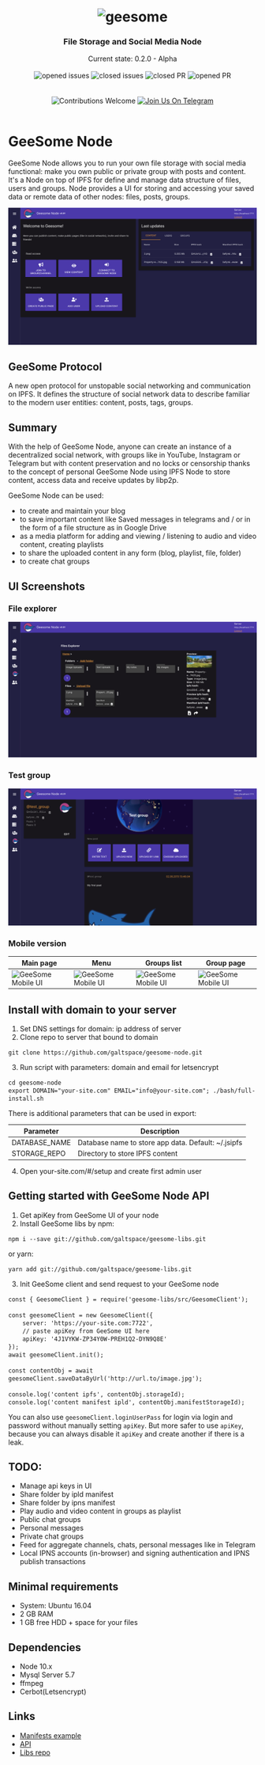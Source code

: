 <h1 align="center">
  <img src="https://github.com/galtspace/geesome-node/raw/master/frontend/assets/logos-long.png"
  alt="geesome" width="470"></a>
</h1>

<h3 align="center">File Storage and Social Media Node</h3>
<div align="center">
  Current state: 0.2.0 - Alpha
</div>

<br />

<div align="center">
<img src="https://img.shields.io/github/issues-raw/galtspace/geesome-node.svg?color=green&style=flat-square" alt="opened issues"/>
<img src="https://img.shields.io/github/issues-closed-raw/galtspace/geesome-node.svg?color=blue&style=flat-square" alt="closed issues" />
<img src="https://img.shields.io/github/issues-pr-closed/galtspace/geesome-node.svg?color=green&style=flat-square" alt="closed PR"/>
<img src="https://img.shields.io/github/issues-pr-raw/galtspace/geesome-node.svg?color=green&style=flat-square" alt="opened PR"/>
</div>
<br/>
<br/>
<div align="center">
  <img src="https://img.shields.io/badge/contributions-welcome-orange.svg?style=flat-square" alt="Contributions Welcome" />
  <a href="https://t.me/geesome"><img src="https://img.shields.io/badge/Join%20Us%20On-Telegram-2599D2.svg?style=flat-square" alt="Join Us On Telegram" /></a>
</div>
<br/>

# GeeSome Node
GeeSome Node allows you to run your own file storage with social media functional: 
make you own public or private group with posts and content.
It's a Node on top of IPFS for define and manage data structure of files, users and groups.
Node provides a UI for storing and accessing your saved data or remote data of other nodes: files, posts, groups.

![GeeSome Main Page](./frontend/assets/screenshots/main-page.png)

## GeeSome Protocol
A new open protocol for unstopable social networking and communication on IPFS.
It defines the structure of social network data to describe familiar to the modern user entities: content, posts, tags, groups.

## Summary
With the help of GeeSome Node, anyone can create an instance of a decentralized social network, with groups like in YouTube, Instagram or Telegram but with content preservation and no locks or censorship thanks to the concept of personal GeeSome Node using IPFS Node to store content, access data and receive updates by libp2p.

GeeSome Node can be used:
- to create and maintain your blog
- to save important content like Saved messages in telegrams and / or in the form of a file structure as in Google Drive
- as a media platform for adding and viewing / listening to audio and video content, creating playlists
- to share the uploaded content in any form (blog, playlist, file, folder)
- to create chat groups

## UI Screenshots

### File explorer
![GeeSome File explorer](./frontend/assets/screenshots/file-explorer.png)

### Test group
![GeeSome Test Group](./frontend/assets/screenshots/test-group.png)

### Mobile version
| Main page | Menu | Groups list | Group page |
| --- | --- | --- | --- |
| ![GeeSome Mobile UI](https://user-images.githubusercontent.com/4842007/62469801-5080ac00-b799-11e9-8fa7-374d2186665d.png) | ![GeeSome Mobile UI](https://user-images.githubusercontent.com/4842007/62469811-55ddf680-b799-11e9-9138-219be5cf1364.png) | ![GeeSome Mobile UI](https://user-images.githubusercontent.com/4842007/62469812-55ddf680-b799-11e9-8116-1c6692040422.png) | ![GeeSome Mobile UI](https://user-images.githubusercontent.com/4842007/62469813-56768d00-b799-11e9-87c5-7664103a2460.png) |

## Install with domain to your server
1. Set DNS settings for domain: ip address of server
2. Clone repo to server that bound to domain
```
git clone https://github.com/galtspace/geesome-node.git
```
3. Run script with parameters: domain and email for letsencrypt
```
cd geesome-node
export DOMAIN="your-site.com" EMAIL="info@your-site.com"; ./bash/full-install.sh 
```
There is additional parameters that can be used in export:

| Parameter | Description |
|-----|-------------|
| DATABASE_NAME | Database name to store app data. Default: ~/.jsipfs |
| STORAGE_REPO | Directory to store IPFS content  |

4. Open your-site.com/#/setup and create first admin user

## Getting started with GeeSome Node API
1. Get apiKey from GeeSome UI of your node
2. Install GeeSome libs by npm:
```
npm i --save git://github.com/galtspace/geesome-libs.git
```
or yarn:
```
yarn add git://github.com/galtspace/geesome-libs.git
```
3. Init GeeSome client and send request to your GeeSome node
```
const { GeesomeClient } = require('geesome-libs/src/GeesomeClient');

const geesomeClient = new GeesomeClient({
    server: 'https://your-site.com:7722',
    // paste apiKey from GeeSome UI here
    apiKey: '4J1VYKW-ZP34Y0W-PREH1Q2-DYN9Q8E'
});
await geesomeClient.init();

const contentObj = await geesomeClient.saveDataByUrl('http://url.to/image.jpg');

console.log('content ipfs', contentObj.storageId);
console.log('content manifest ipld', contentObj.manifestStorageId);
```
You can also use `geesomeClient.loginUserPass` for login via login and password without manually 
setting `apiKey`. But more safer to use `apiKey`, because you can always disable it `apiKey` and 
create another if there is a leak.

## TODO:
- Manage api keys in UI
- Share folder by ipld manifest
- Share folder by ipns manifest
- Play audio and video content in groups as playlist
- Public chat groups
- Personal messages
- Private chat groups
- Feed for aggregate channels, chats, personal messages like in Telegram
- Local IPNS accounts (in-browser) and signing authentication and IPNS publish transactions

## Minimal requirements
- System: Ubuntu 16.04
- 2 GB RAM
- 1 GB free HDD + space for your files

## Dependencies
- Node 10.x
- Mysql Server 5.7
- ffmpeg
- Cerbot(Letsencrypt)

## Links
- [Manifests example](./docs/manifests-example.md)
- [API](./components/api/http-v1/index.ts)
- [Libs repo](https://github.com/galtspace/geesome-libs)

